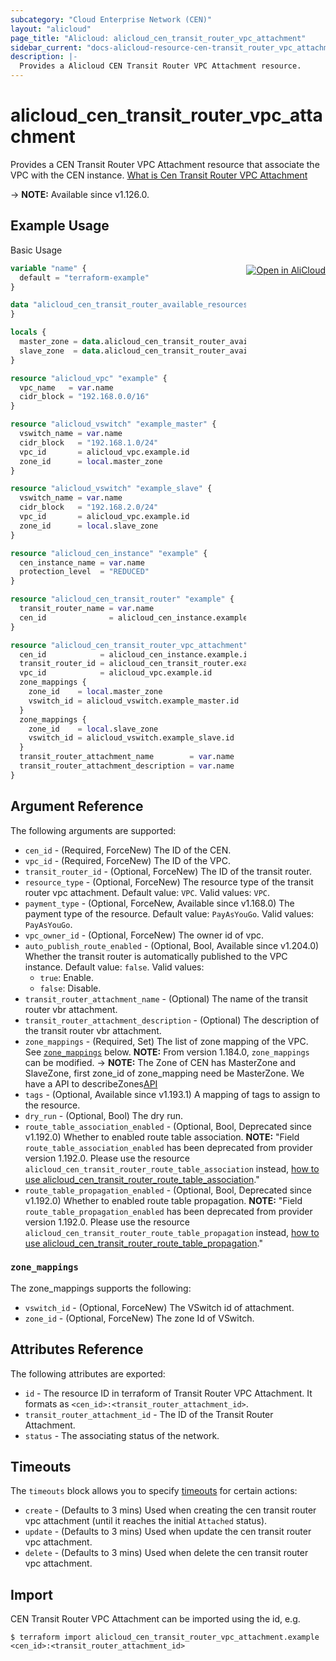 ```yaml
---
subcategory: "Cloud Enterprise Network (CEN)"
layout: "alicloud"
page_title: "Alicloud: alicloud_cen_transit_router_vpc_attachment"
sidebar_current: "docs-alicloud-resource-cen-transit_router_vpc_attachment"
description: |-
  Provides a Alicloud CEN Transit Router VPC Attachment resource.
---
```


# alicloud_cen_transit_router_vpc_attachment

Provides a CEN Transit Router VPC Attachment resource that associate the VPC with the CEN instance. [What is Cen Transit Router VPC Attachment](https://www.alibabacloud.com/help/en/cen/developer-reference/api-cbn-2017-09-12-createtransitroutervpcattachment)

-> **NOTE:** Available since v1.126.0.

## Example Usage
<div class="oics-button" style="float: right;margin: 0 0 -40px 0;">
  <a href="https://api.aliyun.com/api-tools/terraform?resource=alicloud_cen_transit_router_vpc_attachment&exampleId=509f440a-f327-0f3f-84dd-e67b0264a3307907872b&activeTab=example&spm=docs.r.cen_transit_router_vpc_attachment.0.509f440af3" target="_blank">
    <img alt="Open in AliCloud" src="https://img.alicdn.com/imgextra/i1/O1CN01hjjqXv1uYUlY56FyX_!!6000000006049-55-tps-254-36.svg" style="max-height: 44px; margin: 32px auto; max-width: 100%;">
  </a>
</div>

Basic Usage

```terraform
variable "name" {
  default = "terraform-example"
}

data "alicloud_cen_transit_router_available_resources" "default" {
}

locals {
  master_zone = data.alicloud_cen_transit_router_available_resources.default.resources[0].master_zones[0]
  slave_zone  = data.alicloud_cen_transit_router_available_resources.default.resources[0].slave_zones[1]
}

resource "alicloud_vpc" "example" {
  vpc_name   = var.name
  cidr_block = "192.168.0.0/16"
}

resource "alicloud_vswitch" "example_master" {
  vswitch_name = var.name
  cidr_block   = "192.168.1.0/24"
  vpc_id       = alicloud_vpc.example.id
  zone_id      = local.master_zone
}

resource "alicloud_vswitch" "example_slave" {
  vswitch_name = var.name
  cidr_block   = "192.168.2.0/24"
  vpc_id       = alicloud_vpc.example.id
  zone_id      = local.slave_zone
}

resource "alicloud_cen_instance" "example" {
  cen_instance_name = var.name
  protection_level  = "REDUCED"
}

resource "alicloud_cen_transit_router" "example" {
  transit_router_name = var.name
  cen_id              = alicloud_cen_instance.example.id
}

resource "alicloud_cen_transit_router_vpc_attachment" "example" {
  cen_id            = alicloud_cen_instance.example.id
  transit_router_id = alicloud_cen_transit_router.example.transit_router_id
  vpc_id            = alicloud_vpc.example.id
  zone_mappings {
    zone_id    = local.master_zone
    vswitch_id = alicloud_vswitch.example_master.id
  }
  zone_mappings {
    zone_id    = local.slave_zone
    vswitch_id = alicloud_vswitch.example_slave.id
  }
  transit_router_attachment_name        = var.name
  transit_router_attachment_description = var.name
}
```

## Argument Reference

The following arguments are supported:

* `cen_id` - (Required, ForceNew) The ID of the CEN.
* `vpc_id` - (Required, ForceNew) The ID of the VPC.
* `transit_router_id` - (Optional, ForceNew) The ID of the transit router.
* `resource_type` - (Optional, ForceNew) The resource type of the transit router vpc attachment. Default value: `VPC`. Valid values: `VPC`.
* `payment_type` - (Optional, ForceNew, Available since v1.168.0) The payment type of the resource. Default value: `PayAsYouGo`. Valid values: `PayAsYouGo`.
* `vpc_owner_id` - (Optional, ForceNew) The owner id of vpc.
* `auto_publish_route_enabled` - (Optional, Bool, Available since v1.204.0) Whether the transit router is automatically published to the VPC instance. Default value: `false`. Valid values:
  - `true`: Enable.
  - `false`: Disable.
* `transit_router_attachment_name` - (Optional) The name of the transit router vbr attachment.
* `transit_router_attachment_description` - (Optional) The description of the transit router vbr attachment.
* `zone_mappings` - (Required, Set) The list of zone mapping of the VPC. See [`zone_mappings`](#zone_mappings) below. **NOTE:** From version 1.184.0, `zone_mappings` can be modified.
-> **NOTE:** The Zone of CEN has MasterZone and SlaveZone, first zone_id of zone_mapping need be MasterZone. We have a API to describeZones[API](https://www.alibabacloud.com/help/en/cen/developer-reference/api-cbn-2017-09-12-listtransitrouteravailableresource)
* `tags` - (Optional, Available since v1.193.1) A mapping of tags to assign to the resource.
* `dry_run` - (Optional, Bool) The dry run.
* `route_table_association_enabled` - (Optional, Bool, Deprecated since v1.192.0) Whether to enabled route table association. **NOTE:** "Field `route_table_association_enabled` has been deprecated from provider version 1.192.0. Please use the resource `alicloud_cen_transit_router_route_table_association` instead, [how to use alicloud_cen_transit_router_route_table_association](https://registry.terraform.io/providers/aliyun/alicloud/latest/docs/resources/cen_transit_router_route_table_association)."
* `route_table_propagation_enabled` - (Optional, Bool, Deprecated since v1.192.0) Whether to enabled route table propagation. **NOTE:** "Field `route_table_propagation_enabled` has been deprecated from provider version 1.192.0. Please use the resource `alicloud_cen_transit_router_route_table_propagation` instead, [how to use alicloud_cen_transit_router_route_table_propagation](https://registry.terraform.io/providers/aliyun/alicloud/latest/docs/resources/cen_transit_router_route_table_propagation)."

### `zone_mappings`

The zone_mappings supports the following:

* `vswitch_id` - (Optional, ForceNew) The VSwitch id of attachment.
* `zone_id` - (Optional, ForceNew) The zone Id of VSwitch.

## Attributes Reference

The following attributes are exported:

* `id` - The resource ID in terraform of Transit Router VPC Attachment. It formats as `<cen_id>:<transit_router_attachment_id>`.
* `transit_router_attachment_id` - The ID of the Transit Router Attachment.
* `status` - The associating status of the network.


## Timeouts

The `timeouts` block allows you to specify [timeouts](https://www.terraform.io/docs/configuration-0-11/resources.html#timeouts) for certain actions:

* `create` - (Defaults to 3 mins) Used when creating the cen transit router vpc attachment (until it reaches the initial `Attached` status).
* `update` - (Defaults to 3 mins) Used when update the cen transit router vpc attachment.
* `delete` - (Defaults to 3 mins) Used when delete the cen transit router vpc attachment.

## Import

CEN Transit Router VPC Attachment can be imported using the id, e.g.

```shell
$ terraform import alicloud_cen_transit_router_vpc_attachment.example <cen_id>:<transit_router_attachment_id>
```
